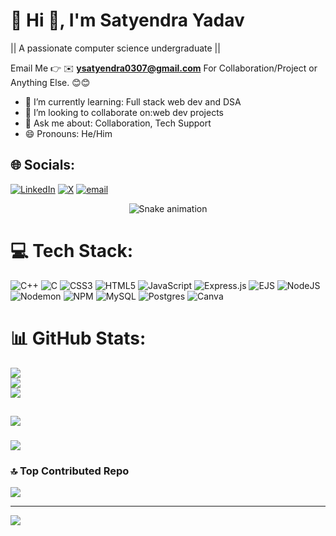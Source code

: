 # 💫 Hi 👋, I'm Satyendra Yadav
|| A passionate computer science undergraduate ||

Email Me 👉 ✉️ **ysatyendra0307@gmail.com** For Collaboration/Project or Anything Else. 😊😊

- 🌱 I’m currently learning: Full stack web dev and DSA
- 👯 I’m looking to collaborate on:web dev projects
- 💬 Ask me about: Collaboration, Tech Support
- 😄 Pronouns: He/Him
  
## 🌐 Socials:
[![LinkedIn](https://img.shields.io/badge/LinkedIn-%230077B5.svg?logo=linkedin&logoColor=white)](https://linkedin.com/in/https://www.linkedin.com/in/satyendra-yadav-8b0140323/) [![X](https://img.shields.io/badge/X-black.svg?logo=X&logoColor=white)](https://x.com/https://x.com/rammsey_rs) [![email](https://img.shields.io/badge/Email-D14836?logo=gmail&logoColor=white)](mailto:ysatyendra0307@gmail.com) 

<!-- Snake Game Repo View -->
<div align="center">
  <img src="https://profile-readme-generator.com/assets/snake.svg" alt="Snake animation" />
</div>

# 💻 Tech Stack:
![C++](https://img.shields.io/badge/c++-%2300599C.svg?style=for-the-badge&logo=c%2B%2B&logoColor=white) ![C](https://img.shields.io/badge/c-%2300599C.svg?style=for-the-badge&logo=c&logoColor=white) ![CSS3](https://img.shields.io/badge/css3-%231572B6.svg?style=for-the-badge&logo=css3&logoColor=white) ![HTML5](https://img.shields.io/badge/html5-%23E34F26.svg?style=for-the-badge&logo=html5&logoColor=white) ![JavaScript](https://img.shields.io/badge/javascript-%23323330.svg?style=for-the-badge&logo=javascript&logoColor=%23F7DF1E) ![Express.js](https://img.shields.io/badge/express.js-%23404d59.svg?style=for-the-badge&logo=express&logoColor=%2361DAFB) ![EJS](https://img.shields.io/badge/ejs-%23B4CA65.svg?style=for-the-badge&logo=ejs&logoColor=black) ![NodeJS](https://img.shields.io/badge/node.js-6DA55F?style=for-the-badge&logo=node.js&logoColor=white) ![Nodemon](https://img.shields.io/badge/NODEMON-%23323330.svg?style=for-the-badge&logo=nodemon&logoColor=%BBDEAD) ![NPM](https://img.shields.io/badge/NPM-%23CB3837.svg?style=for-the-badge&logo=npm&logoColor=white) ![MySQL](https://img.shields.io/badge/mysql-4479A1.svg?style=for-the-badge&logo=mysql&logoColor=white) ![Postgres](https://img.shields.io/badge/postgres-%23316192.svg?style=for-the-badge&logo=postgresql&logoColor=white) ![Canva](https://img.shields.io/badge/Canva-%2300C4CC.svg?style=for-the-badge&logo=Canva&logoColor=white)
# 📊 GitHub Stats:
![](https://github-readme-stats.vercel.app/api?username=zebra0307&theme=dark&hide_border=false&include_all_commits=false&count_private=false)<br/>
![](https://nirzak-streak-stats.vercel.app/?user=zebra0307&theme=dark&hide_border=false)<br/>
![](https://github-readme-stats.vercel.app/api/top-langs/?username=zebra0307&theme=dark&hide_border=false&include_all_commits=false&count_private=false&layout=compact)

## 
![](https://github-profile-trophy.vercel.app/?username=zebra0307&theme=radical&no-frame=false&no-bg=true&margin-w=4)

### 
![](https://quotes-github-readme.vercel.app/api?type=horizontal&theme=radical)

### 🔝 Top Contributed Repo
![](https://github-contributor-stats.vercel.app/api?username=zebra0307&limit=5&theme=dark&combine_all_yearly_contributions=true)

---
[![](https://visitcount.itsvg.in/api?id=zebra0307&icon=0&color=0)](https://visitcount.itsvg.in)

<!-- Proudly created with GPRM ( https://gprm.itsvg.in ) -->
